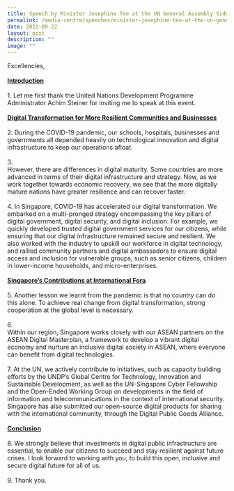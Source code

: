```yaml
---
title: Speech by Minister Josephine Teo at the UN General Assembly Side Event
permalink: /media-centre/speeches/minister-josephine-teo-at-the-un-general-assembly-side-event/
date: 2022-09-22
layout: post
description: ""
image: ""
---
```

Excellencies,&nbsp;<br>
<br>
<strong><span style="text-decoration: underline;">Introduction</span></strong><br>
<br>
1.<span style="white-space: pre;">		</span>Let me first thank the United Nations Development Programme Administrator Achim Steiner for inviting me to speak at this event.&nbsp;<br>
<br>
<strong><span style="text-decoration: underline;">Digital Transformation for More Resilient Communities and Businesses</span></strong><br>
<br>
2.<span style="white-space: pre;">		</span>During the COVID-19 pandemic, our schools, hospitals, businesses and governments all depended heavily on technological innovation and digital infrastructure to keep our operations afloat.<br>
<br>
3.<span style="white-space: pre;">		</span>However, there are differences in digital maturity. Some countries are more advanced in terms of their digital infrastructure and strategy. Now, as we work together towards economic recovery, we see that the more digitally mature nations have greater resilience and can recover faster.<br>
<br>
4.<span style="white-space: pre;">		</span>In Singapore, COVID-19 has accelerated our digital transformation. We embarked on a multi-pronged strategy encompassing the key pillars of digital government, digital security, and digital inclusion. For example, we quickly developed trusted digital government services for our citizens, while ensuring that our digital infrastructure remained secure and resilient. We also worked with the industry to upskill our workforce in digital technology, and rallied community partners and digital ambassadors to ensure digital access and inclusion for vulnerable groups, such as senior citizens, children in lower-income households, and micro-enterprises.&nbsp;<br>
<br>
<strong><span style="text-decoration: underline;">Singapore’s Contributions at International Fora</span></strong><br>
<br>
5.<span style="white-space: pre;">		</span>Another lesson we learnt from the pandemic is that no country can do this alone. To achieve real change from digital transformation, strong cooperation at the global level is necessary.&nbsp;&nbsp;<br>
<br>
6.<span style="white-space: pre;">		</span>Within our region, Singapore works closely with our ASEAN partners on the ASEAN Digital Masterplan, a framework to develop a vibrant digital economy and nurture an inclusive digital society in ASEAN, where everyone can benefit from digital technologies.<br>
<br>
7.<span style="white-space: pre;">		</span>At the UN, we actively contribute to initiatives, such as capacity building efforts by the UNDP’s Global Centre for Technology, Innovation and Sustainable Development, as well as the UN-Singapore Cyber Fellowship and the Open-Ended Working Group on developments in the field of information and telecommunications in the context of international security. Singapore has also submitted our open-source digital products for sharing with the international community, through the Digital Public Goods Alliance.&nbsp;<br>
<br>
<strong><span style="text-decoration: underline;">Conclusion</span></strong><br>
<br>
8.<span style="white-space: pre;">		</span>We strongly believe that investments in digital public infrastructure are essential, to enable our citizens to succeed and stay resilient against future crises. I look forward to working with you, to build this open, inclusive and secure digital future for all of us.&nbsp;&nbsp;<br>
<br>
9.<span style="white-space: pre;">		</span>Thank you.<br>